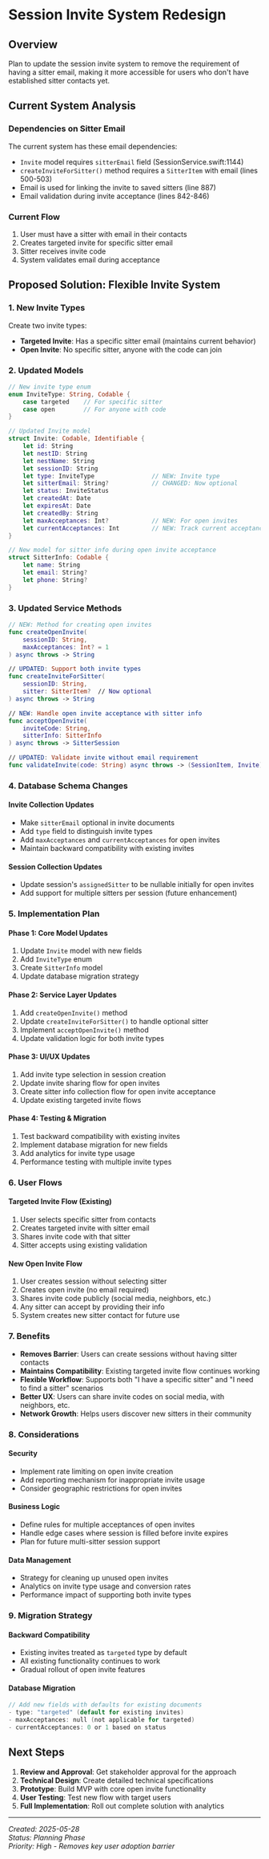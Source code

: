 # Session Invite System Redesign

## Overview
Plan to update the session invite system to remove the requirement of having a sitter email, making it more accessible for users who don't have established sitter contacts yet.

## Current System Analysis

### Dependencies on Sitter Email
The current system has these email dependencies:
- `Invite` model requires `sitterEmail` field (SessionService.swift:1144)
- `createInviteForSitter()` method requires a `SitterItem` with email (lines 500-503)
- Email is used for linking the invite to saved sitters (line 887)
- Email validation during invite acceptance (lines 842-846)

### Current Flow
1. User must have a sitter with email in their contacts
2. Creates targeted invite for specific sitter email
3. Sitter receives invite code
4. System validates email during acceptance

## Proposed Solution: Flexible Invite System

### 1. New Invite Types
Create two invite types:
- **Targeted Invite**: Has a specific sitter email (maintains current behavior)
- **Open Invite**: No specific sitter, anyone with the code can join

### 2. Updated Models

```swift
// New invite type enum
enum InviteType: String, Codable {
    case targeted    // For specific sitter
    case open        // For anyone with code
}

// Updated Invite model
struct Invite: Codable, Identifiable {
    let id: String
    let nestID: String
    let nestName: String
    let sessionID: String
    let type: InviteType                // NEW: Invite type
    let sitterEmail: String?            // CHANGED: Now optional
    let status: InviteStatus
    let createdAt: Date
    let expiresAt: Date
    let createdBy: String
    let maxAcceptances: Int?            // NEW: For open invites
    let currentAcceptances: Int         // NEW: Track current acceptances
}

// New model for sitter info during open invite acceptance
struct SitterInfo: Codable {
    let name: String
    let email: String?
    let phone: String?
}
```

### 3. Updated Service Methods

```swift
// NEW: Method for creating open invites
func createOpenInvite(
    sessionID: String, 
    maxAcceptances: Int? = 1
) async throws -> String

// UPDATED: Support both invite types
func createInviteForSitter(
    sessionID: String, 
    sitter: SitterItem?  // Now optional
) async throws -> String

// NEW: Handle open invite acceptance with sitter info
func acceptOpenInvite(
    inviteCode: String, 
    sitterInfo: SitterInfo
) async throws -> SitterSession

// UPDATED: Validate invite without email requirement
func validateInvite(code: String) async throws -> (SessionItem, Invite)
```

### 4. Database Schema Changes

#### Invite Collection Updates
- Make `sitterEmail` optional in invite documents
- Add `type` field to distinguish invite types
- Add `maxAcceptances` and `currentAcceptances` for open invites
- Maintain backward compatibility with existing invites

#### Session Collection Updates
- Update session's `assignedSitter` to be nullable initially for open invites
- Add support for multiple sitters per session (future enhancement)

### 5. Implementation Plan

#### Phase 1: Core Model Updates
1. Update `Invite` model with new fields
2. Add `InviteType` enum
3. Create `SitterInfo` model
4. Update database migration strategy

#### Phase 2: Service Layer Updates
1. Add `createOpenInvite()` method
2. Update `createInviteForSitter()` to handle optional sitter
3. Implement `acceptOpenInvite()` method
4. Update validation logic for both invite types

#### Phase 3: UI/UX Updates
1. Add invite type selection in session creation
2. Update invite sharing flow for open invites
3. Create sitter info collection flow for open invite acceptance
4. Update existing targeted invite flows

#### Phase 4: Testing & Migration
1. Test backward compatibility with existing invites
2. Implement database migration for new fields
3. Add analytics for invite type usage
4. Performance testing with multiple invite types

### 6. User Flows

#### Targeted Invite Flow (Existing)
1. User selects specific sitter from contacts
2. Creates targeted invite with sitter email
3. Shares invite code with that sitter
4. Sitter accepts using existing validation

#### New Open Invite Flow
1. User creates session without selecting sitter
2. Creates open invite (no email required)
3. Shares invite code publicly (social media, neighbors, etc.)
4. Any sitter can accept by providing their info
5. System creates new sitter contact for future use

### 7. Benefits

- **Removes Barrier**: Users can create sessions without having sitter contacts
- **Maintains Compatibility**: Existing targeted invite flow continues working
- **Flexible Workflow**: Supports both "I have a specific sitter" and "I need to find a sitter" scenarios
- **Better UX**: Users can share invite codes on social media, with neighbors, etc.
- **Network Growth**: Helps users discover new sitters in their community

### 8. Considerations

#### Security
- Implement rate limiting on open invite creation
- Add reporting mechanism for inappropriate invite usage
- Consider geographic restrictions for open invites

#### Business Logic
- Define rules for multiple acceptances of open invites
- Handle edge cases where session is filled before invite expires
- Plan for future multi-sitter session support

#### Data Management
- Strategy for cleaning up unused open invites
- Analytics on invite type usage and conversion rates
- Performance impact of supporting both invite types

### 9. Migration Strategy

#### Backward Compatibility
- Existing invites treated as `targeted` type by default
- All existing functionality continues to work
- Gradual rollout of open invite features

#### Database Migration
```swift
// Add new fields with defaults for existing documents
- type: "targeted" (default for existing invites)
- maxAcceptances: null (not applicable for targeted)
- currentAcceptances: 0 or 1 based on status
```

## Next Steps

1. **Review and Approval**: Get stakeholder approval for the approach
2. **Technical Design**: Create detailed technical specifications
3. **Prototype**: Build MVP with core open invite functionality
4. **User Testing**: Test new flow with target users
5. **Full Implementation**: Roll out complete solution with analytics

---

*Created: 2025-05-28*  
*Status: Planning Phase*  
*Priority: High - Removes key user adoption barrier*